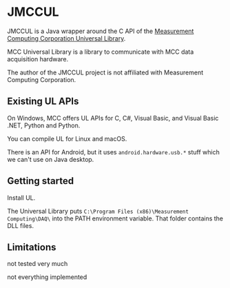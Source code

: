 # JMCCUL
JMCCUL is a Java wrapper around the C API of the [Measurement Computing Corporation Universal Library](https://www.mccdaq.com/daq-software/universal-library.aspx).

MCC Universal Library is a library to communicate with MCC data acquisition hardware.

The author of the JMCCUL project is not affiliated with Measurement Computing Corporation.

## Existing UL APIs

On Windows, MCC offers UL APIs for C, C#, Visual Basic, and Visual Basic .NET, Python and Python.

You can compile UL for Linux and macOS.

There is an API for Android, but it uses `android.hardware.usb.*` stuff which we can't use on Java desktop.

## Getting started

Install UL.

The Universal Library puts `C:\Program Files (x86)\Measurement Computing\DAQ\` into the PATH environment variable. That folder contains the DLL files.

## Limitations 

not tested very much

not everything implemented



